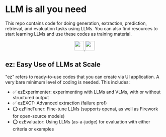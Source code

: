 # LLM is all you need
This repo contains code for doing generation, extraction, prediction, retrieval, and evaluation tasks using LLMs. You can also find resources to start learning LLMs and use these codes as training material. 

<P align="center">
	<a href="https://github.com/Sdamirsa/HappyTreeResearchFriends/blob/main/LLM-learning-path.md">
	  <img src="https://img.shields.io/badge/Learning-LLM%20pathway-blue?logo=notepadplusplus" height="30"/>
	</a>   
	<a href="https://github.com/Nadkarni-Lab/LLM_is_all_you_need/blob/main/LLM-code-examples.md">
	  <img src="https://img.shields.io/badge/Code-reusable%20examples-pink?logo=darkreader" height="30"/>
	</a>
</P>

## ez: Easy Use of LLMs at Scale

"ez" refers to ready-to-use codes that you can create via UI application. A very bare minimum level of coding is needed. This includes:

- ✅ ezExperimenter: experimenting with LLMs and VLMs, with or without structured output
- ✅ ezEXCT: Advanced extraction (failure prof)
- ⭕ ezFineTuner: Fine-tune LLMs (supports openai, as well as Firework for open-source models)
- ⭕ ezEvaluator: Using LLMs (as-a-judge) for evaluation with either criteria or examples 
